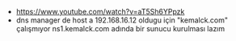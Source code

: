 - https://www.youtube.com/watch?v=aT5Sh6YPpzk
- dns manager de host a 192.168.16.12 oldugu için "kemalck.com" çalışmıyor ns1.kemalck.com adında bir sunucu kurulması lazım
